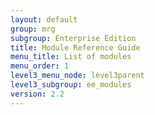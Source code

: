 ```yaml
---
layout: default
group: mrg
subgroup: Enterprise Edition
title: Module Reference Guide
menu_title: List of modules
menu_order: 1
level3_menu_node: level3parent
level3_subgroup: ee_modules
version: 2.2
---
```


